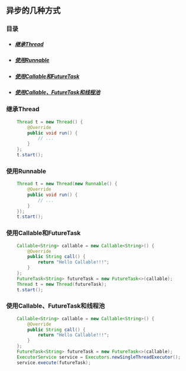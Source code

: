 ## 异步的几种方式

### 目录

* ##### [继承Thread](#1)

* ##### [使用Runnable](#2)

* ##### [使用Callable和FutureTask](#3)

* ##### [使用Callable、FutureTask和线程池](#4)

<h3 id="1">继承Thread</h3>

```java
    Thread t = new Thread() {
        @Override
        public void run() {
            // ...
        }
    };
    t.start();
```

<h3 id="2">使用Runnable</h3>

```java
    Thread t = new Thread(new Runnable() {
        @Override
        public void run() {
            // ...
        }
    });
    t.start();
```

<h3 id="3">使用Callable和FutureTask</h3>

```java
    Callable<String> callable = new Callable<String>() {
        @Override
        public String call() {
            return "Hello Callable!!!";
        }
    };
    FutureTask<String> futureTask = new FutureTask<>(callable);
    Thread t = new Thread(futureTask);
    t.start();
```

<h3 id="4">使用Callable、FutureTask和线程池</h3>


```java
    Callable<String> callable = new Callable<String>() {
        @Override
        public String call() {
            return "Hello Callable!!!";
        }
    };
    FutureTask<String> futureTask = new FutureTask<>(callable);
    ExecutorService service = Executors.newSingleThreadExecutor();
    service.execute(futureTask);
```
